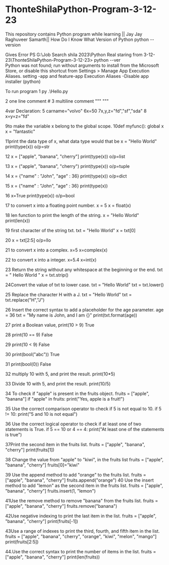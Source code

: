 # ThonteShilaPython-Program-3-12-23
This repository contains Python program while learning 
|| Jay Jay Raghuveer Samarth||
How Do I Know What Version of Python 
python --version

Gives Error
PS G:\Job Search shila 2023\Python Real staring from 3-12-23\ThonteShilaPython-Program-3-12-23> python --ver                 
Python was not found; run without arguments to install from the Microsoft Store, or disable this shortcut from Settings > Manage App Execution Aliases.
setting -app and feature-app  Execution Aliases -Disable app installer (python)

To run program
1 py .\Hello.py

2 one line comment #
3 multiline comment """   """

4var Declaration:
5 carname="volvo"
6x=50
7x,y,z="fd","sf","sda"
8 x=y=z="fd"

9to make the variable x belong to the global scope.
10def myfunc():
 global x
 x = "fantastic"

11print the data type of x, what data type would that be
x = "Hello World"
print(type(x))
o/p=str

12 x = ["apple", "banana", "cherry"]
print(type(x))
o/p=list

13 x = ("apple", "banana", "cherry")
print(type(x))
o/p=tuple

14 x = {"name" : "John", "age" : 36}
print(type(x))
o/p=dict

15 x = {"name" : "John", "age" : 36}
print(type(x))

16 x=True
print(type(x))
o/p=bool

17 to convert x into a floating point number.
x = 5
x = float(x)

18 len function to print the length of the string.
x = "Hello World"
print(len(x))

19 first character of the string txt.
txt = "Hello World"
x = txt[0]

20 x = txt[2:5]   o/p=llo

21 to convert x into a complex.
x=5
x=complex(x)

22 to convert x into a integer.
x=5.4
x=int(x)

23 Return the string without any whitespace at the beginning or the end.
txt = " Hello World "
x = txt.strip()

24Convert the value of txt to lower case.
txt = "Hello World"
txt = txt.lower()

25 Replace the character H with a J.
txt = "Hello World"
txt = txt.replace("H","J")

26 Insert the correct syntax to add a placeholder for the age parameter.
age = 36
txt = "My name is John, and I am {}"
print(txt.format(age))

27 print a Boolean value, 
print(10 > 9)
True

28
print(10 == 9)
False

29
print(10 < 9)
False

30
print(bool("abc"))
True

31
print(bool(0))
False

32 multiply 10 with 5, and print the result.
print(10*5)

33 Divide  10 with 5, and print the result.
print(10/5)

34 To check if "apple" is present in the fruits object.
fruits = ["apple", "banana"]
if "apple" in fruits:
  print("Yes, apple is a fruit!")

35 Use the correct comparison operator to check if 5 is not equal to 10.
if 5 != 10:
  print("5 and 10 is not equal")

36 Use the correct logical operator to check if at least one of two statements is True.
if 5 == 10 or 4 == 4:
  print("At least one of the statements is true")

37Print the second item in the fruits list.
fruits = ["apple", "banana", "cherry"]
print(fruits[1])

38 Change the value from "apple" to "kiwi", in the fruits list
fruits = ["apple", "banana", "cherry"]
fruits[0]="kiwi"

39 Use the append method to add "orange" to the fruits list.
fruits = ["apple", "banana", "cherry"]
fruits.append("orange")
40 Use the insert method to add "lemon" as the second item in the fruits list.
fruits = ["apple", "banana", "cherry"]
fruits.insert(1, "lemon")

41Use the remove method to remove "banana" from the fruits list.
fruits = ["apple", "banana", "cherry"]
fruits.remove("banana")

42Use negative indexing to print the last item in the list.
fruits = ["apple", "banana", "cherry"]
print(fruits[-1])

43Use a range of indexes to print the third, fourth, and fifth item in the list.
fruits = ["apple", "banana", "cherry", "orange", "kiwi", "melon", "mango"]
print(fruits[2:5])

44.Use the correct syntax to print the number of items in the list.
fruits = ["apple", "banana", "cherry"]
print(len(fruits))